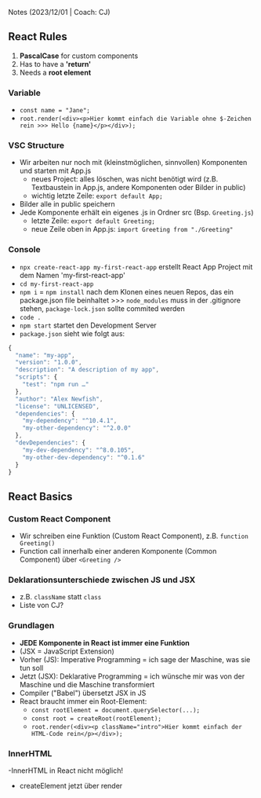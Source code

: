 Notes (2023/12/01 | Coach: CJ)

## React Rules

1. **PascalCase** for custom components
2. Has to have a **'return'**
3. Needs a **root element**

### Variable

- `const name = "Jane";`
- `root.render(<div><p>Hier kommt einfach die Variable ohne $-Zeichen rein >>> Hello {name}</p></div>);`

### VSC Structure

- Wir arbeiten nur noch mit (kleinstmöglichen, sinnvollen) Komponenten und starten mit App.js
  - neues Project: alles löschen, was nicht benötigt wird (z.B. Textbaustein in App.js, andere Komponenten oder Bilder in public)
  - wichtig letzte Zeile: `export default App;`
- Bilder alle in public speichern
- Jede Komponente erhält ein eigenes .js in Ordner src (Bsp. `Greeting.js`)
  - letzte Zeile: `export default Greeting;`
  - neue Zeile oben in App.js: `import Greeting from "./Greeting"`

### Console

- `npx create-react-app my-first-react-app` erstellt React App Project mit dem Namen 'my-first-react-app'
- `cd my-first-react-app`
- `npm i` = `npm install` nach dem Klonen eines neuen Repos, das ein package.json file beinhaltet >>> `node_modules` muss in der .gitignore stehen, `package-lock.json` sollte commited werden
- `code .`
- `npm start` startet den Development Server
- `package.json` sieht wie folgt aus:

```js
{
  "name": "my-app",
  "version": "1.0.0",
  "description": "A description of my app",
  "scripts": {
    "test": "npm run …"
  },
  "author": "Alex Newfish",
  "license": "UNLICENSED",
  "dependencies": {
    "my-dependency": "^10.4.1",
    "my-other-dependency": "^2.0.0"
  },
  "devDependencies": {
    "my-dev-dependency": "^8.0.105",
    "my-other-dev-dependency": "^0.1.6"
  }
}
```

## React Basics

### Custom React Component

- Wir schreiben eine Funktion (Custom React Component), z.B. `function Greeting()`
- Function call innerhalb einer anderen Komponente (Common Component) über `<Greeting />`

### Deklarationsunterschiede zwischen JS und JSX

- z.B. `className` statt `class`
- Liste von CJ?

### Grundlagen

- **JEDE Komponente in React ist immer eine Funktion**
- (JSX = JavaScript Extension)
- Vorher (JS): Imperative Programming = ich sage der Maschine, was sie tun soll
- Jetzt (JSX): Deklarative Programming = ich wünsche mir was von der Maschine und die Maschine transformiert
- Compiler ("Babel") übersetzt JSX in JS
- React braucht immer ein Root-Element:
  - `const rootElement = document.querySelector(...);`
  - `const root = createRoot(rootElement);`
  - `root.render(<div><p className="intro">Hier kommt einfach der HTML-Code rein</p></div>);`

### InnerHTML

-InnerHTML in React nicht möglich!

- createElement jetzt über render

```

```
